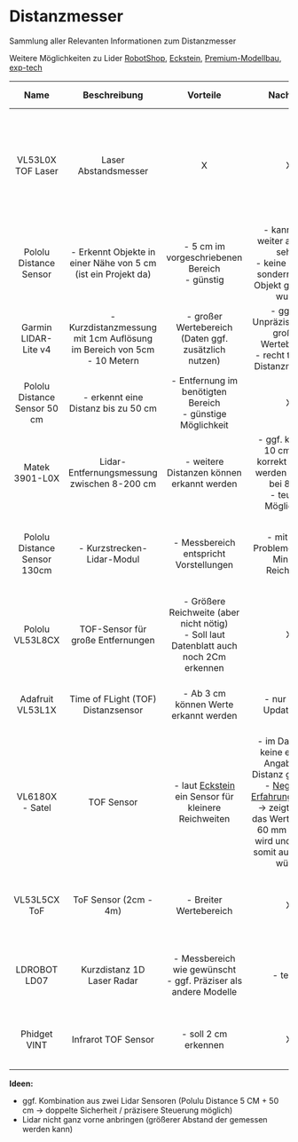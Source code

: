 # Distanzmesser
Sammlung aller Relevanten Informationen zum Distanzmesser

Weitere Möglichkeiten zu Lider [RobotShop](https://eu.robotshop.com/collections/lidar), [Eckstein](https://eckstein-shop.de/search/?qs=Lidar), [Premium-Modellbau](https://www.premium-modellbau.de/multicopter/flightcontroller-sensorik/lidar-sensoren/?p=1), [exp-tech](https://exp-tech.de/collections/lidar-sensoren)

| Name | Beschreibung | Vorteile | Nachteile | Technische Details | Kosten | Link | weitere Infos |
| :--: | :----------: | :------: | :-------: | :----------------: | :----: | :--: | :-----------: |
| VL53L0X TOF Laser | Laser Abstandsmesser | X | X | - innerhalb 1 Meter: Auflösung von 1mm <br> - Ansteuerung über I2C <br> - Betriebsspannung: 2.8V / 3.3V / 5V <br> - Reaktionszeit 50 ms| 7,49€ | [AZ-Delivery](https://www.az-delivery.de/products/vl53l0x-time-of-flight-tof-laser-abstandssensor) | [Tutorial](https://draeger-it.blog/arduino-lektion-103-laser-distanz-sensor-vl53lxx-v2) <br> Es gibt viele ähnliche Pololu-Modelle |
| Pololu Distance Sensor | - Erkennt Objekte in einer Nähe von 5 cm (ist ein Projekt da) | - 5 cm im vorgeschriebenen Bereich <br> - günstig  | - kann nicht weiter als 5 cm sehen <br> - keine Distanz, sondern nur ob Objekt gefunden wurde | - Update Rate: 145 Hz <br> - Betriebsspannung: 3.0 V - 5.5 V | 10,36€ | [exp-tech](https://exp-tech.de/products/pololu-digital-distance-sensor-5cm) | [weitere Messbereiche](https://exp-tech.de/collections/lidar-sensoren) (10, 50 cm) |
| Garmin LIDAR-Lite v4 | - Kurzdistanzmessung mit 1cm Auflösung im Bereich von 5cm - 10 Metern | - großer Wertebereich (Daten ggf. zusätzlich nutzen) | - ggf. zu Unpräzise wegen großem Wertebereich <br> - recht teuer für Distanzmessung | - Update Rate: 200 Hz <br> - Betriebsspannung 4.75 - 5.25 VDC | 54,50€ | [exp-tech](https://exp-tech.de/products/garmin-lidar-lite-v4-led-distance-measurement-sensor) | X |
| Pololu Distance Sensor 50 cm | - erkennt eine Distanz bis zu 50 cm | - Entfernung im benötigten Bereich <br> - günstige Möglichkeit | X | - Update Rate: 50 Hz - 110 Hz <br> Betriebsspannung: 3.0V - 5.5V | 10,36€ <br> 15,41€ | [exp-tech](https://exp-tech.de/products/pulse-width-output-50cm) <br> [Eckstein](https://eckstein-shop.de/PololuDistanceSensorwithPulseWidthOutput2C50cmMax) | X |
| Matek 3901-L0X | Lidar-Entfernungsmessung zwischen 8-200 cm | - weitere Distanzen können erkannt werden | - ggf. kann die 10 cm nicht korrekt erkannt werden (Grenze bei 8 cm) <br> - teurere Möglichkeit | - UART Interface <br> - Distanz: 8-200 cm <br> - Betreibsspannung: 4.5V - 5.5V | 42,90€ | [Premium-Modellbau](https://www.premium-modellbau.de/matek-3901-l0x-optical-flow-und-lidar-sensor-fuer-inav) | X |
| Pololu Distance Sensor 130cm | - Kurzstrecken-Lidar-Modul | - Messbereich entspricht Vorstellungen | - mit Pech Probleme bei der Minimal Reichweite | - Distanz: 4-130 cm <br> - Betriebsspannung: 3-5.5V <br> - Update Rate: 100-110 Hz | 21,36€ | [Eckstein](https://eckstein-shop.de/PololuDistanceSensorwithPulseWidthOutput2C130cmMax) | X |
| Pololu VL53L8CX | TOF-Sensor für große Entfernungen | - Größere Reichweite (aber nicht nötig) <br> - Soll laut Datenblatt auch noch 2Cm erkennen | X | - Distanz: 2-400 cm <br> Betriebsspannung: 3.2-5.5V <br> - Schnittstellen: I2C, SPI | 29,69€ | [Eckstein](https://eckstein-shop.de/Pololu-VL53L8CX-Time-of-Flight-8x8-Zone-Distance-Sensor-Carrier-with-Voltage-Regulators-400cm-Max) | X |
| Adafruit VL53L1X | Time of FLight (TOF) Distanzsensor | - Ab 3 cm können Werte erkannt werden | - nur 50 Hz Update Rate | - I2C Interface <br> - Distanz: 30-4000mm <br> - Update Rate: 50 Hz | 21,50€ | [Eckstein](https://eckstein-shop.de/Adafruit-VL53L1X-Time-of-Flight-Distance-Sensor) | X |
| VL6180X - Satel | TOF Sensor | - laut [Eckstein](https://eckstein-shop.de/Adafruit-VL53L1X-Time-of-Flight-Distance-Sensor) ein Sensor für kleinere Reichweiten | - im Datenblatt keine exakten Angaben zu Distanz gefunden <br> - [Negativer Erfahrungsbericht](https://alltag-0815.de/mikrocontroller/entfernungen-messen-vl6180x-tof-distanzsensor-arduino-uno/2724/) -> zeigt jedoch das Wertebereich 60 mm erkannt wird und Sensor somit ausreichen würde | - Betriebsspannung 3.3V - 10 V (eigener 2.8V Regler) | 18,54€ | [Mouser]( https://www.mouser.de/ProductDetail/STMicroelectronics/VL6180X-SATEL?qs=Ok1pvOkw6%2FofMptZ1txK%2Bg%3D%3D ) | [Negativer Erfahrungsbericht](https://alltag-0815.de/mikrocontroller/entfernungen-messen-vl6180x-tof-distanzsensor-arduino-uno/2724/) |
| VL53L5CX ToF | ToF Sensor (2cm - 4m) | - Breiter Wertebereich | X | -Betriebsspannung: 3.3V <br> - Distanz: 2-400cm <br> - Schnittstelle I2C | 22,18€ | [RobotShop](https://eu.robotshop.com/products/vl53l5cx-tof-8x8-zone-distance-sensor-400-cm-carrier-w-voltage-regulator) | X |
| LDROBOT LD07 | Kurzdistanz 1D Laser Radar | - Messbereich wie gewünscht <br> - ggf. Präziser als andere Modelle | - teurer | - Distanz: 30-300mm <br> - Update Rate: 28 Hz <br> - Schnittstelle UART | 43,38€ | [RobotShop](https://eu.robotshop.com/products/ldrobot-ld07-solid-state-lidar-sensor-only) | X |
| Phidget VINT | Infrarot TOF Sensor | - soll 2 cm erkennen | X | - Distanz: 20-650mm <br> - update Rate: 30-60ms pro Sample |  33,37 | [RobotShop](https://eu.robotshop.com/products/phidget-vint-distance-sensor-650mm) | X |


**Ideen:** 
- ggf. Kombination aus zwei Lidar Sensoren (Polulu Distance 5 CM + 50 cm -> doppelte Sicherheit / präzisere Steuerung möglich)
- Lidar nicht ganz vorne anbringen (größerer Abstand der gemessen werden kann)
